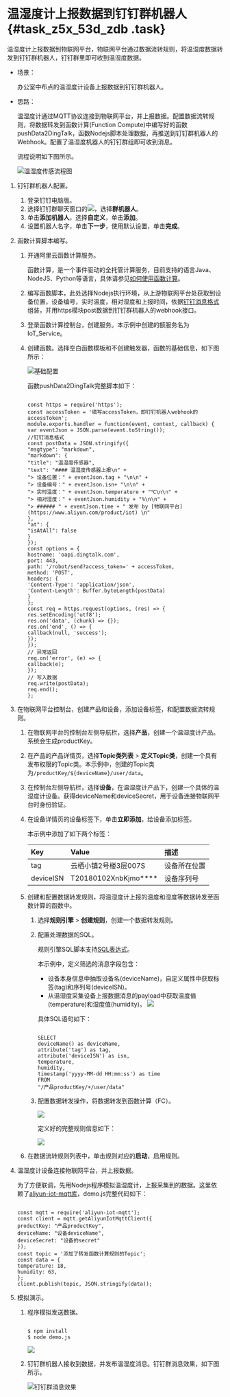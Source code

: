 # 温湿度计上报数据到钉钉群机器人 {#task_z5x_53d_zdb .task}

温湿度计上报数据到物联网平台，物联网平台通过数据流转规则，将温湿度数据转发到钉钉群机器人，钉钉群里即可收到温湿度数据。

-   场景：

    办公室中布点的温湿度计设备上报数据到钉钉群机器人。

-   思路：

    温湿度计通过MQTT协议连接到物联网平台，并上报数据。配置数据流转规则，将数据转发到函数计算\(Function Compute\)中编写好的函数pushData2DingTalk，函数Nodejs脚本处理数据，再推送到钉钉群机器人的Webhook。配置了温湿度机器人的钉钉群组即可收到消息。

    流程说明如下图所示。

     ![](images/4658_zh-CN.png "温湿度传感流程图")


1.  钉钉群机器人配置。 
    1.  登录钉钉电脑版。
    2.  选择钉钉群聊天窗口的![](http://static-aliyun-doc.oss-cn-hangzhou.aliyuncs.com/assets/img/7645/15578128334682_zh-CN.png)，选择**群机器人**。
    3.  单击**添加机器人**，选择**自定义**，单击**添加**。
    4.  设置机器人名字，单击**下一步**，使用默认设置，单击**完成**。
2.  函数计算脚本编写。 
    1.  开通阿里云函数计算服务。 

        函数计算，是一个事件驱动的全托管计算服务，目前支持的语言Java、NodeJS、Python等语言，具体请参见[如何使用函数计算](https://www.alibabacloud.com/help/doc-detail/73329.htm)。

    2.  编写函数脚本，此处选择Nodejs执行环境，从上游物联网平台处获取到设备位置，设备编号，实时温度，相对湿度和上报时间，依据[钉钉消息格式](https://open-doc.dingtalk.com/docs/doc.htm?treeId=257&articleId=105735&docType=1#s2)组装，并用https模块post数据到钉钉群机器人的webhook接口。
    3.  登录函数计算控制台，创建服务。本示例中创建的额服务名为IoT\_Service。
    4.  创建函数。选择空白函数模板和不创建触发器，函数的基础信息，如下图所示： 

        ![](images/4698_zh-CN.png "基础配置")

        函数pushData2DingTalk完整脚本如下：

        ```
        
        const https = require('https');
        const accessToken = '填写accessToken，即钉钉机器人webhook的accessToken';
        module.exports.handler = function(event, context, callback) {
        var eventJson = JSON.parse(event.toString());
        //钉钉消息格式
        const postData = JSON.stringify({
        "msgtype": "markdown",
        "markdown": {
        "title": "温湿度传感器",
        "text": "#### 温湿度传感器上报\n" +
        "> 设备位置：" + eventJson.tag + "\n\n" +
        "> 设备编号：" + eventJson.isn+ "\n\n" +
        "> 实时温度：" + eventJson.temperature + "℃\n\n" +
        "> 相对湿度：" + eventJson.humidity + "%\n\n" +
        "> ###### " + eventJson.time + " 发布 by [物联网平台](https://www.aliyun.com/product/iot) \n"
        },
        "at": {
        "isAtAll": false
        }
        });
        const options = {
        hostname: 'oapi.dingtalk.com',
        port: 443,
        path: '/robot/send?access_token=' + accessToken,
        method: 'POST',
        headers: {
        'Content-Type': 'application/json',
        'Content-Length': Buffer.byteLength(postData)
        }
        };
        const req = https.request(options, (res) => {
        res.setEncoding('utf8');
        res.on('data', (chunk) => {});
        res.on('end', () => {
        callback(null, 'success');
        });
        });
        // 异常返回
        req.on('error', (e) => {
        callback(e);
        });
        // 写入数据
        req.write(postData);
        req.end();
        };
        ```

3.  在物联网平台控制台，创建产品和设备，添加设备标签，和配置数据流转规则。 
    1.  在物联网平台的控制台左侧导航栏，选择**产品**，创建一个温湿度计产品。系统会生成productKey。
    2.  在产品的产品详情页，选择**Topic类列表** \> **定义Topic类**，创建一个具有发布权限的Topic类。本示例中，创建的Topic类为`/productKey/${deviceName}/user/data`。
    3.  在控制台左侧导航栏，选择**设备**，在温湿度计产品下，创建一个具体的温湿度计设备。获得deviceName和deviceSecret，用于设备连接物联网平台时身份验证。
    4.  在设备详情页的设备标签下，单击**立即添加**，给设备添加标签。 

        本示例中添加了如下两个标签：

        |Key|Value|描述|
        |:--|:----|:-|
        |tag|云栖小镇2号楼3层007S|设备所在位置|
        |deviceISN|T20180102XnbKjmo\*\*\*\*|设备序列号|

    5.  创建和配置数据转发规则，将温湿度计上报的温度和湿度等数据转发至函数计算的函数中。 
        1.  选择**规则引擎** \> **创建规则**，创建一个数据转发规则。
        2.  配置处理数据的SQL。

            规则引擎SQL脚本支持[SQL表达式](../../../../intl.zh-CN/用户指南/规则引擎/数据流转/SQL表达式.md#)。

            本示例中，定义筛选的消息字段包含：

            -   设备本身信息中抽取设备名\(deviceName\)，自定义属性中获取标签\(tag\)和序列号\(deviceISN\)。
            -   从温湿度采集设备上报数据消息的payload中获取温度值\(temperature\)和湿度值\(humidity\)。
            ![](http://static-aliyun-doc.oss-cn-hangzhou.aliyuncs.com/assets/img/7645/15578128334798_zh-CN.png)

            具体SQL语句如下：

            ```
            
            SELECT
            deviceName() as deviceName,
            attribute('tag') as tag,
            attribute('deviceISN') as isn,
            temperature,
            humidity,
            timestamp('yyyy-MM-dd HH:mm:ss') as time
            FROM
            "/产品productKey/+/user/data"
            ```

        3.  配置数据转发操作，将数据转发到函数计算（FC）。

            ![](http://static-aliyun-doc.oss-cn-hangzhou.aliyuncs.com/assets/img/7645/15578128334799_zh-CN.png)

            定义好的完整规则信息如下：

            ![](http://static-aliyun-doc.oss-cn-hangzhou.aliyuncs.com/assets/img/7645/15578128334805_zh-CN.png)

    6.  在数据流转规则列表中，单击规则对应的**启动**，启用规则。
4.  温湿度计设备连接物联网平台，并上报数据。 

    为了方便联调，先用Nodejs程序模拟温湿度计，上报采集到的数据。这里依赖了[aliyun-iot-mqtt库](https://npmjs.org/package/aliyun-iot-mqtt)，demo.js完整代码如下：

    ```
    
    const mqtt = require('aliyun-iot-mqtt');
    const client = mqtt.getAliyunIotMqttClient({
    productKey: "产品productKey",
    deviceName: "设备deviceName",
    deviceSecret: "设备的secret"
    });
    const topic = '添加了转发函数计算规则的Topic';
    const data = {
    temperature: 18,
    humidity: 63,
    };
    client.publish(topic, JSON.stringify(data));
    ```

5.  模拟演示。 
    1.  程序模拟发送数据。 

        ```
        
        $ npm install
        $ node demo.js
        ```

        ![](http://static-aliyun-doc.oss-cn-hangzhou.aliyuncs.com/assets/img/7645/15578128334806_zh-CN.png)

    2.  钉钉群机器人接收到数据，并发布温湿度消息。钉钉群消息效果，如下图所示。 

        ![](images/4809_zh-CN.png "钉钉群消息效果")


